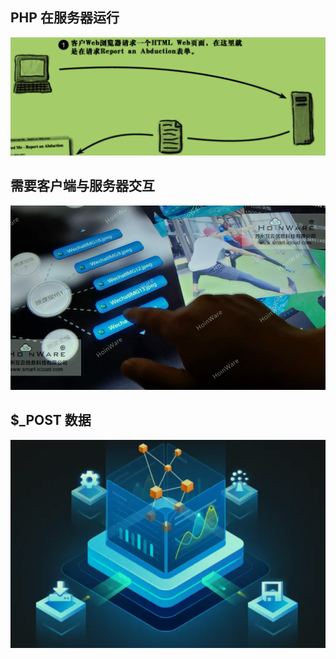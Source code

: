 ## PHP 在服务器运行
![](images/2022-11-11-20-01-45.png)

## 需要客户端与服务器交互
![](images/2022-11-11-20-07-55.png)

## $_POST 数据

![](images/2022-11-11-20-11-42.png)